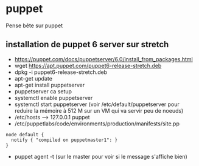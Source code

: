 # puppet
Pense bête sur puppet
## installation de puppet 6 server sur stretch
* https://puppet.com/docs/puppetserver/6.0/install_from_packages.html
* wget https://apt.puppet.com/puppet6-release-stretch.deb
* dpkg -i puppet6-release-stretch.deb
* apt-get update
* apt-get install puppetserver
* puppetserver ca setup
* systemctl enable puppetserver
* systemctl start puppetserver (voir /etc/default/puppetserver pour reduire la mémoire à 512 M sur un VM qui va servir peu de noeuds)
* /etc/hosts --> 127.0.0.1 puppet
* /etc/puppetlabs/code/environments/production/manifests/site.pp
```
node default {
  notify { "compiled on puppetmaster1": }
}

```
* puppet agent -t (sur le master pour voir si le message s'affiche bien)

